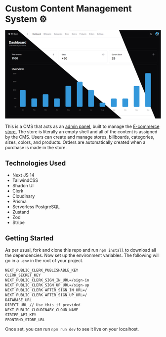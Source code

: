 # Custom Content Management System ⚙️

![Hero Page Image](https://github.com/anav5704/custom-cms/blob/main/docs/hero.png)

This is a CMS that acts as an [admin panel](https://ecommerce-custom-cms.vercel.app/), built to manage the [E-commerce store.](https://bit-bazar.vercel.app/) The store is literally an empty shell and all of the content is assigned by the CMS. Users can create and manage stores, billboards, categories, sizes, colors, and products. Orders are automatically created when a purchase is made in the store.

## Technologies Used
- Next JS 14
- TailwindCSS
- Shadcn UI
- Clerk
- Cloudinary
- Prisma
- Serverless PostgreSQL
- Zustand
- Zod
- Stripe

## Getting Started
As per usual, fork and clone this repo and run ```npm install``` to download all the dependencies. Now set up the environment variables. The following will go in a ```.env``` in the root of your project.
```
NEXT_PUBLIC_CLERK_PUBLISHABLE_KEY 
CLERK_SECRET_KEY
NEXT_PUBLIC_CLERK_SIGN_IN_URL=/sign-in
NEXT_PUBLIC_CLERK_SIGN_UP_URL=/sign-up
NEXT_PUBLIC_CLERK_AFTER_SIGN_IN_URL=/
NEXT_PUBLIC_CLERK_AFTER_SIGN_UP_URL=/
DATABASE_URL
DIRECT_URL // Use this if provided
NEXT_PUBLIC_CLOUDINARY_CLOUD_NAME 
STRIPE_API_KEY
FRONTEND_STORE_URL
```
Once set, you can run ```npm run dev``` to see it live on your localhost.
